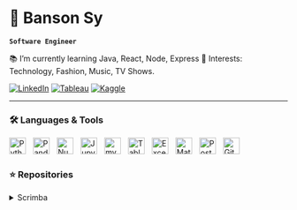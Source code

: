 # 👋 Banson Sy
**`Software Engineer`**

:books: I’m currently learning Java, React, Node, Express 
:pushpin: Interests: Technology, Fashion, Music, TV Shows.

<a href="https://www.linkedin.com/in/bansonsy" target="_blank"><img src="https://img.shields.io/badge/LinkedIn-0077B5?style=for-the-badge&logo=linkedin&logoColor=white" alt="LinkedIn"></a>
<a href="https://public.tableau.com/app/profile/banson.sy" target="_blank"><img src="https://img.shields.io/badge/Tableau-E97627?style=for-the-badge&logo=Tableau&logoColor=white" alt="Tableau"></a>
<a href="https://www.kaggle.com/bansonsy" target="_blank"><img src="https://img.shields.io/badge/Kaggle-20BEFF?style=for-the-badge&logo=Kaggle&logoColor=white" alt="Kaggle"></a>

---

### 🛠️ Languages & Tools

<img align="left" alt="Python" width="30px" style="padding-right:10px;" src="https://cdn.jsdelivr.net/gh/devicons/devicon/icons/python/python-plain.svg" />
<img align="left" alt="Pandas" width="30px" style="padding-right:10px;" src="https://upload.wikimedia.org/wikipedia/commons/thumb/2/22/Pandas_mark.svg/1200px-Pandas_mark.svg.png" />
<img align="left" alt="NumPy" width="30px" style="padding-right:10px;" src="https://cdn.worldvectorlogo.com/logos/numpy-1.svg" />
<img align="left" alt="Jupyter" width="30px" style="padding-right:10px;" src="https://upload.wikimedia.org/wikipedia/commons/thumb/3/38/Jupyter_logo.svg/800px-Jupyter_logo.svg.png" />
<img align="left" alt="mySQL" width="30px" style="padding-right:10px;" src="https://cdn.jsdelivr.net/npm/devicons@1.8.0/!SVG/mysql.svg" />
<img align="left" alt="Tableau" width="30px" style="padding-right:10px;" src="https://cdn.worldvectorlogo.com/logos/tableau-software.svg" />
<img align="left" alt="Excel" width="30px" style="padding-right:10px;" src="https://upload.wikimedia.org/wikipedia/commons/thumb/3/34/Microsoft_Office_Excel_%282019%E2%80%93present%29.svg/2203px-Microsoft_Office_Excel_%282019%E2%80%93present%29.svg.png" />
<img align="left" alt="Matoblib" width="30px" style="padding-right:10px;" src="https://upload.wikimedia.org/wikipedia/commons/thumb/8/84/Matplotlib_icon.svg/1200px-Matplotlib_icon.svg.png" />
<img align="left" alt="PostgreSQL" width="30px" style="padding-right:10px;" src="https://cdn.jsdelivr.net/npm/devicons@1.8.0/!SVG/postgresql.svg" />
<img align="left" alt="GitHub" width="30px" style="padding-right:10px;" src="https://cdn.jsdelivr.net/npm/devicons@1.8.0/!SVG/github.svg" />
</br>

#

### ⭐️ Repositories
<details>
  <summary>Scrimba</summary>
  <p><a href="https://scrimba.com/learn/frontend">Scrimba Front-End Developer Path</a>lorem ipsum</p>
  <blockquote>
    <ul>
      <li><a href="">Scrimba (Temporary)</a></li>
    </ul>
  </blockquote>
</details> 

